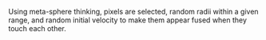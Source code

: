 Using meta-sphere thinking, pixels are selected, random radii within a given range, and random initial velocity to make them appear fused when they touch each other.
